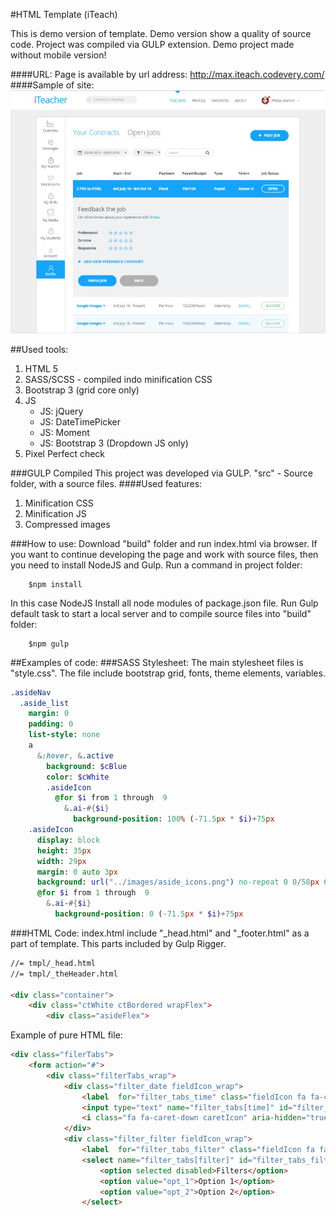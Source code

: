 #HTML Template (iTeach)

This is demo version of template.
Demo version show a quality of source code. Project was compiled via GULP extension. 
Demo project made without mobile version!

####URL:
Page is available by url address:  http://max.iteach.codevery.com/
####Sample of site:
![Alt text](build/assets/images/template_image.jpg)

##Used tools:

1. HTML 5
2. SASS/SCSS - compiled indo minification CSS
3. Bootstrap 3 (grid core only)
4. JS
    * JS: jQuery
    * JS: DateTimePicker
    * JS: Moment
    * JS: Bootstrap 3 (Dropdown JS only)
5. Pixel Perfect check

###GULP Compiled
This project was developed via GULP. "src" - Source folder, with a source files.
####Used features:
1. Minification CSS
2. Minification JS
3. Compressed images

###How to use:
Download "build" folder and run index.html via browser.
If you want to continue developing the page and work with source files, then you need to install NodeJS and Gulp.
Run a command in project folder:
```ssh
    $npm install
```
In this case NodeJS Install all node modules of package.json file.
Run Gulp default task to start a local server and to compile source files into "build" folder:
```ssh
    $npm gulp
```

##Examples of code:
###SASS Stylesheet:
The main stylesheet files is "style.css". The file include bootstrap grid, fonts, theme elements, variables.
```sass
.asideNav
  .aside_list
    margin: 0
    padding: 0
    list-style: none
    a
      &:hover, &.active
        background: $cBlue
        color: $cWhite
        .asideIcon
          @for $i from 1 through  9
            &.ai-#{$i}
              background-position: 100% (-71.5px * $i)+75px
    .asideIcon
      display: block
      height: 35px
      width: 29px
      margin: 0 auto 3px
      background: url("../images/aside_icons.png") no-repeat 0 0/58px 602px
      @for $i from 1 through  9
        &.ai-#{$i}
          background-position: 0 (-71.5px * $i)+75px
```
###HTML Code:
index.html include "_head.html" and "_footer.html" as a part of template. This parts included by Gulp Rigger.
```html
//= tmpl/_head.html
//= tmpl/_theHeader.html

<div class="container">
    <div class="ctWhite ctBordered wrapFlex">
        <div class="asideFlex">
```
Example of pure HTML file:
```html
<div class="filerTabs">
    <form action="#">
        <div class="filterTabs_wrap">
            <div class="filter_date fieldIcon_wrap">
                <label  for="filter_tabs_time" class="fieldIcon fa fa-calendar-check-o"></label>
                <input type="text" name="filter_tabs[time]" id="filter_tabs_time" class="fField fGray fStretch field_date">
                <i class="fa fa-caret-down caretIcon" aria-hidden="true"></i>
            </div>
            <div class="filter_filter fieldIcon_wrap">
                <label  for="filter_tabs_filter" class="fieldIcon fa fa-filter"></label>
                <select name="filter_tabs[filter]" id="filter_tabs_filter" class="fField fGray fStretch field_filte">
                    <option selected disabled>Filters</option>
                    <option value="opt_1">Option 1</option>
                    <option value="opt_2">Option 2</option>
                </select>
```